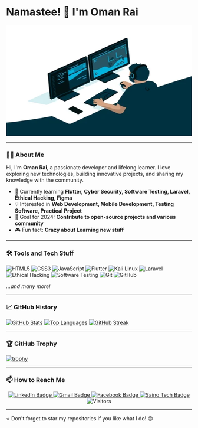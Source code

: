 # Namastee! 🙏 I'm Oman Rai


<div align="center">
  <img src="giphy.webp" width=100% height="300"/>
</div>




---

### 👨‍💻 About Me

Hi, I'm **Oman Rai**, a passionate developer and lifelong learner. I love exploring new technologies, building innovative projects, and sharing my knowledge with the community.

- 🌱 Currently learning **Flutter, Cyber Security, Software Testing, Laravel, Ethical Hacking, Figma**
- 💡 Interested in **Web Development, Mobile Development, Testing Software, Practical Project**
- 🎯 Goal for 2024: **Contribute to open-source projects and various community**
- 🎮 Fun fact: **Crazy about Learning new stuff**

---

### 🛠️ Tools and Tech Stuff

![HTML5](https://img.shields.io/badge/-HTML5-E34F26?style=flat&logo=html5&logoColor=white)
![CSS3](https://img.shields.io/badge/-CSS3-1572B6?style=flat&logo=css3&logoColor=white)
![JavaScript](https://img.shields.io/badge/-JavaScript-F7DF1E?style=flat&logo=javascript&logoColor=black)
![Flutter](https://img.shields.io/badge/-Flutter-02569B?style=flat&logo=flutter&logoColor=white)
![Kali Linux](https://img.shields.io/badge/-Kali%20Linux-557C94?style=flat&logo=kalilinux&logoColor=white)
![Laravel](https://img.shields.io/badge/-Laravel-FF2D20?style=flat&logo=laravel&logoColor=white)
![Ethical Hacking](https://img.shields.io/badge/-Ethical%20Hacking-000000?style=flat&logo=hack-the-box&logoColor=white)
![Software Testing](https://img.shields.io/badge/-Software%20Testing-6DB33F?style=flat&logo=testcafe&logoColor=white)
![Git](https://img.shields.io/badge/-Git-F05032?style=flat&logo=git&logoColor=white)
![GitHub](https://img.shields.io/badge/-GitHub-181717?style=flat&logo=github&logoColor=white)
<!-- ![Python](https://img.shields.io/badge/-Python-3776AB?style=flat&logo=python&logoColor=white) -->
*...and many more!*


---

### 📈 GitHub History

[![GitHub Stats](https://github-readme-stats.vercel.app/api?username=omanrai&show_icons=true&theme=radical&hide_border=true)](https://github.com/anuraghazra/github-readme-stats)
[![Top Languages](https://github-readme-stats.vercel.app/api/top-langs/?username=omanrai&layout=compact&theme=radical&hide_border=true)](https://github.com/anuraghazra/github-readme-stats)
[![GitHub Streak](https://github-readme-streak-stats-seven-azure.vercel.app?user=omanrai&theme=radical&hide_border=true&short_numbers=true&date_format=j%20M%5B%20Y%5D&mode=weekly)](https://git.io/streak-stats)


---
### 🏆 GitHub Trophy

[![trophy](https://github-profile-trophy.vercel.app/?username=omanrai&theme=nord&no-frame=true&row=2&column=7)](https://github.com/omanrai/github-profile-trophy)

---

### 📫 How to Reach Me

<div style="text-align: center;">
  <div id="badges">
    <a href="https://www.linkedin.com/in/oman-rai-9638a322a/">
      <img src="https://img.shields.io/badge/LinkedIn-0077B5?style=for-the-badge&logo=linkedin&logoColor=white" alt="LinkedIn Badge"/>
    </a>
      <a href="https://myaccount.google.com/?gar=WzEyMF0&hl=en&utm_source=OGB&utm_medium=act">
      <img src="https://img.shields.io/badge/gmail-red?style=for-the-badge&logo=gmail&logoColor=white" alt="Gmail Badge"/>
    </a>      
    <a href="https://www.facebook.com/oman.rai.794">
      <img src="https://img.shields.io/badge/facebook-1877F2?style=for-the-badge&logo=facebook&logoColor=white" alt="Facebook Badge"/>
    </a>    
    <a href="https://sainotech.com/">
      <img src="https://img.shields.io/badge/Saino%20Tech-8906E6?style=for-the-badge&logo=build&logoColor=white" alt="Saino Tech Badge"/>
    </a>
    <img src="https://komarev.com/ghpvc/?username=your-github-omarai&style=for-the-badge&color=brightgreen&abbreviated=true" alt="Visitors"/>
  </div>
</div>



---

⭐️ Don't forget to star my repositories if you like what I do! 😊
